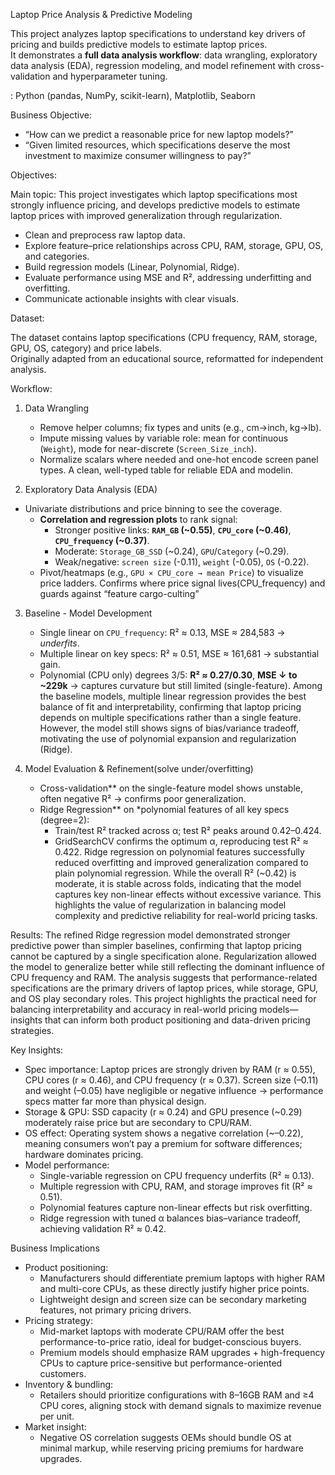 Laptop Price Analysis & Predictive Modeling

This project analyzes laptop specifications to understand key drivers of pricing and builds predictive models to estimate laptop prices.  
It demonstrates a **full data analysis workflow**: data wrangling, exploratory data analysis (EDA), regression modeling, and model refinement with cross-validation and hyperparameter tuning.  

<Tech stack>: Python (pandas, NumPy, scikit-learn), Matplotlib, Seaborn  

Business Objective:

- “How can we predict a reasonable price for new laptop models?”</strong></li>
- “Given limited resources, which specifications deserve the most investment to maximize consumer willingness to pay?”


  
Objectives: 

Main topic: This project investigates which laptop specifications most strongly influence pricing, and develops predictive models to estimate laptop prices with improved generalization through regularization.
- Clean and preprocess raw laptop data.
- Explore feature–price relationships across CPU, RAM, storage, GPU, OS, and categories.
- Build regression models (Linear, Polynomial, Ridge).
- Evaluate performance using MSE and R², addressing underfitting and overfitting.
- Communicate actionable insights with clear visuals.



Dataset:

The dataset contains laptop specifications (CPU frequency, RAM, storage, GPU, OS, category) and price labels.  
Originally adapted from an educational source, reformatted for independent analysis.


Workflow:

1. Data Wrangling
   - Remove helper columns; fix types and units (e.g., cm→inch, kg→lb).
   - Impute missing values by variable role: mean for continuous (`Weight`), mode for near-discrete (`Screen_Size_inch`).
   - Normalize scalars where needed and one-hot encode screen panel types.
A clean, well-typed table for reliable EDA and modelin.

2. Exploratory Data Analysis (EDA)
  - Univariate distributions and price binning to see the coverage.
     - **Correlation and regression plots** to rank signal:
       - Stronger positive links: **`RAM_GB` (~0.55)**, **`CPU_core` (~0.46)**, **`CPU_frequency` (~0.37)**.
       - Moderate: `Storage_GB_SSD` (~0.24), `GPU`/`Category` (~0.29).
       - Weak/negative: `screen size` (-0.11), `weight` (-0.05), `OS` (-0.22).  
     - Pivot/heatmaps (e.g., `GPU × CPU_core → mean Price`) to visualize price ladders.
Confirms where price signal lives(CPU_frequency) and guards against “feature cargo-culting”

3. Baseline - Model Development
   - Single linear on `CPU_frequency`: R² ≈ 0.13, MSE ≈ 284,583 → *underfits*.
   - Multiple linear on key specs: R² ≈ 0.51, MSE ≈ 161,681 → substantial gain.
   - Polynomial (CPU only) degrees 3/5: **R² ≈ 0.27/0.30**, **MSE ↓ to ~229k** → captures curvature but still limited (single-feature).
Among the baseline models, multiple linear regression provides the best balance of fit and interpretability, confirming that laptop pricing depends on multiple specifications rather than a single feature. However, the model still shows signs of bias/variance tradeoff, motivating the use of polynomial expansion and regularization (Ridge).


4. Model Evaluation & Refinement(solve under/overfitting)
   - Cross-validation** on the single-feature model shows unstable, often negative R² → confirms poor generalization.
   - Ridge Regression** on *polynomial features of all key specs (degree=2):
     - Train/test R² tracked across α; test R² peaks around 0.42–0.424.
     - GridSearchCV confirms the optimum α, reproducing test R² ≈ 0.422.
Ridge regression on polynomial features successfully reduced overfitting and improved generalization compared to plain polynomial regression. While the overall R² (~0.42) is moderate, it is stable across folds, indicating that the model captures key non-linear effects without excessive variance. This highlights the value of regularization in balancing model complexity and predictive reliability for real-world pricing tasks.

Results:
The refined Ridge regression model demonstrated stronger predictive power than simpler baselines, confirming that laptop pricing cannot be captured by a single specification alone. Regularization allowed the model to generalize better while still reflecting the dominant influence of CPU frequency and RAM. The analysis suggests that performance-related specifications are the primary drivers of laptop prices, while storage, GPU, and OS play secondary roles. This project highlights the practical need for balancing interpretability and accuracy in real-world pricing models—insights that can inform both product positioning and data-driven pricing strategies.


Key Insights:
- Spec importance: Laptop prices are strongly driven by RAM (r ≈ 0.55), CPU cores (r ≈ 0.46), and CPU frequency (r ≈ 0.37). Screen size (–0.11) and weight (–0.05) have negligible or negative influence → performance specs matter far more than physical design.
- Storage & GPU: SSD capacity (r ≈ 0.24) and GPU presence (~0.29) moderately raise price but are secondary to CPU/RAM.
- OS effect: Operating system shows a negative correlation (~–0.22), meaning consumers won’t pay a premium for software differences; hardware dominates pricing.
- Model performance:
	- Single-variable regression on CPU frequency underfits (R² ≈ 0.13).
	- Multiple regression with CPU, RAM, and storage improves fit (R² ≈ 0.51).
	- Polynomial features capture non-linear effects but risk overfitting.
	- Ridge regression with tuned α balances bias–variance tradeoff, achieving validation R² ≈ 0.42.


Business Implications
- Product positioning:
	- Manufacturers should differentiate premium laptops with higher RAM and multi-core CPUs, as these directly justify higher price points.
	- Lightweight design and screen size can be secondary marketing features, not primary pricing drivers.
- Pricing strategy:
	- Mid-market laptops with moderate CPU/RAM offer the best performance-to-price ratio, ideal for budget-conscious buyers.
	- Premium models should emphasize RAM upgrades + high-frequency CPUs to capture price-sensitive but performance-oriented customers.
- Inventory & bundling:
	- Retailers should prioritize configurations with 8–16GB RAM and ≥4 CPU cores, aligning stock with demand signals to maximize revenue per unit.
- Market insight:
	- Negative OS correlation suggests OEMs should bundle OS at minimal markup, while reserving pricing premiums for hardware upgrades.

